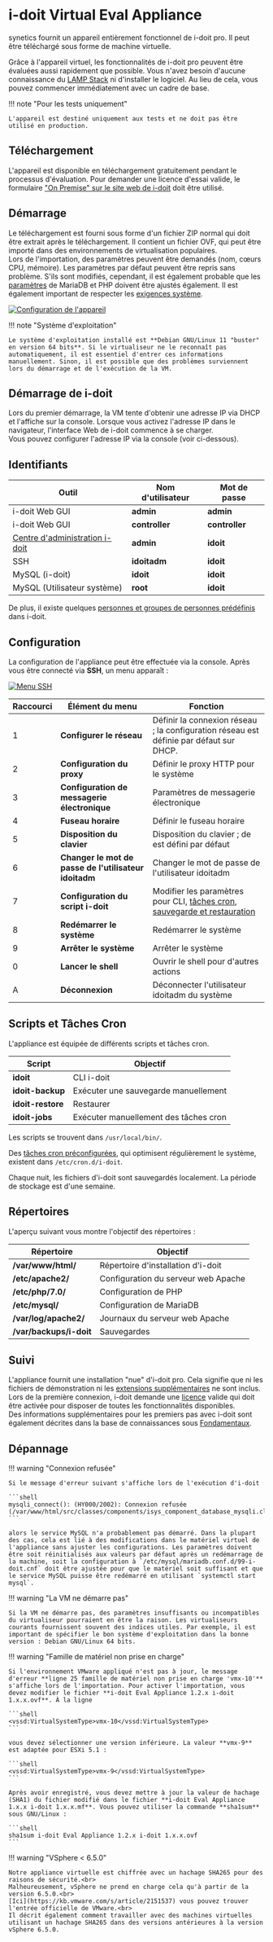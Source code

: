 # i-doit Virtual Eval Appliance 

synetics fournit un appareil entièrement fonctionnel de i-doit pro. Il peut être téléchargé sous forme de machine virtuelle.

Grâce à l'appareil virtuel, les fonctionnalités de i-doit pro peuvent être évaluées aussi rapidement que possible. Vous n'avez besoin d'aucune connaissance du [LAMP Stack](../system-requirements.md) ni d'installer le logiciel. Au lieu de cela, vous pouvez commencer immédiatement avec un cadre de base.

!!! note "Pour les tests uniquement"

    L'appareil est destiné uniquement aux tests et ne doit pas être utilisé en production.

## Téléchargement

L'appareil est disponible en téléchargement gratuitement pendant le processus d'évaluation. Pour demander une licence d'essai valide, le formulaire ["On Premise" sur le site web de i-doit](https://www.i-doit.com/en/30-days-trial/) doit être utilisé.

## Démarrage

Le téléchargement est fourni sous forme d'un fichier ZIP normal qui doit être extrait après le téléchargement. Il contient un fichier OVF, qui peut être importé dans des environnements de virtualisation populaires.<br>
Lors de l'importation, des paramètres peuvent être demandés (nom, cœurs CPU, mémoire). Les paramètres par défaut peuvent être repris sans problème. S'ils sont modifiés, cependant, il est également probable que les [paramètres](../manual-installation/system-settings.md) de MariaDB et PHP doivent être ajustés également. Il est également important de respecter les [exigences système](../system-requirements.md).

[![Configuration de l'appareil](../../assets/images/en/installation/manual-installation/virtual-appliance/1-va.png)](../../assets/images/en/installation/manual-installation/virtual-appliance/1-va.png)

!!! note "Système d'exploitation"

    Le système d'exploitation installé est **Debian GNU/Linux 11 "buster" en version 64 bits**. Si le virtualiseur ne le reconnaît pas automatiquement, il est essentiel d'entrer ces informations manuellement. Sinon, il est possible que des problèmes surviennent lors du démarrage et de l'exécution de la VM.

## Démarrage de i-doit

Lors du premier démarrage, la VM tente d'obtenir une adresse IP via DHCP et l'affiche sur la console. Lorsque vous activez l'adresse IP dans le navigateur, l'interface Web de i-doit commence à se charger.<br>
Vous pouvez configurer l'adresse IP via la console (voir ci-dessous).

## Identifiants

| Outil | Nom d'utilisateur | Mot de passe |
| --- | --- | --- |
| i-doit Web GUI | **admin** | **admin** |
| i-doit Web GUI | **controller** | **controller** |
| [Centre d'administration i-doit](../../system-administration/admin-center.md) | **admin** | **idoit** |
| SSH | **idoitadm** | **idoit** |
| MySQL (i-doit) | **idoit** | **idoit** |
| MySQL (Utilisateur système) | **root** | **idoit** |

De plus, il existe quelques [personnes et groupes de personnes prédéfinis](../../basics/initial-login.md) dans i-doit.

## Configuration

La configuration de l'appliance peut être effectuée via la console. Après vous être connecté via **SSH**, un menu apparaît :

[![Menu SSH](../../assets/images/en/installation/manual-installation/virtual-appliance/2-va.png)](../../assets/images/en/installation/manual-installation/virtual-appliance/2-va.png)

| Raccourci | Élément du menu | Fonction |
| --- | --- | --- |
| 1 | **Configurer le réseau** | Définir la connexion réseau ; la configuration réseau est définie par défaut sur DHCP. |
| 2 | **Configuration du proxy** | Définir le proxy HTTP pour le système |
| 3 | **Configuration de messagerie électronique** | Paramètres de messagerie électronique |
| 4 | **Fuseau horaire** | Définir le fuseau horaire |
| 5 | **Disposition du clavier** | Disposition du clavier ; de est défini par défaut |
| 6 | **Changer le mot de passe de l'utilisateur idoitadm** | Changer le mot de passe de l'utilisateur idoitadm |
| 7 | **Configuration du script i-doit** | Modifier les paramètres pour CLI, [tâches cron](../../maintenance-and-operation/cronjob-setup.md), [sauvegarde et restauration](../../maintenance-and-operation/backup-and-recovery/index.md) |
| 8 | **Redémarrer le système** | Redémarrer le système |
| 9 | **Arrêter le système** | Arrêter le système |
| 0 | **Lancer le shell** | Ouvrir le shell pour d'autres actions |
| A | **Déconnexion** | Déconnecter l'utilisateur idoitadm du système |

## Scripts et Tâches Cron

L'appliance est équipée de différents scripts et tâches cron.

| Script | Objectif |
| --- | --- |
| **idoit** | CLI i-doit |
| **idoit-backup** | Exécuter une sauvegarde manuellement |
| **idoit-restore** | Restaurer |
| **idoit-jobs** | Exécuter manuellement des tâches cron |

Les scripts se trouvent dans `/usr/local/bin/`.

Des [tâches cron préconfigurées](../../automation-and-integration/cli/index.md), qui optimisent régulièrement le système, existent dans `/etc/cron.d/i-doit`.

Chaque nuit, les fichiers d'i-doit sont sauvegardés localement. La période de stockage est d'une semaine.

## Répertoires 

L'aperçu suivant vous montre l'objectif des répertoires :

| Répertoire | Objectif |
| --- | --- |
| **/var/www/html/** | Répertoire d'installation d'i-doit |
| **/etc/apache2/** | Configuration du serveur web Apache |
| **/etc/php/7.0/** | Configuration de PHP |
| **/etc/mysql/** | Configuration de MariaDB |
| **/var/log/apache2/** | Journaux du serveur web Apache |
| **/var/backups/i-doit** | Sauvegardes |

## Suivi 

L'appliance fournit une installation "nue" d'i-doit pro. Cela signifie que ni les fichiers de démonstration ni les [extensions supplémentaires](../../i-doit-pro-add-ons/index.md) ne sont inclus.<br>
Lors de la première connexion, i-doit demande une [licence](../../maintenance-and-operation/activate-license.md) valide qui doit être activée pour disposer de toutes les fonctionnalités disponibles.<br>
Des informations supplémentaires pour les premiers pas avec i-doit sont également décrites dans la base de connaissances sous [Fondamentaux](../../basics/index.md).

## Dépannage 

!!! warning "Connexion refusée"

    Si le message d'erreur suivant s'affiche lors de l'exécution d'i-doit

    ```shell
    mysqli_connect(): (HY000/2002): Connexion refusée (/var/www/html/src/classes/components/isys_component_database_mysqli.class.php:16)
    ```

    alors le service MySQL n'a probablement pas démarré. Dans la plupart des cas, cela est lié à des modifications dans le matériel virtuel de l'appliance sans ajuster les configurations. Les paramètres doivent être soit réinitialisés aux valeurs par défaut après un redémarrage de la machine, soit la configuration à `/etc/mysql/mariadb.conf.d/99-i-doit.cnf` doit être ajustée pour que le matériel soit suffisant et que le service MySQL puisse être redémarré en utilisant `systemctl start mysql`.

!!! warning "La VM ne démarre pas"

    Si la VM ne démarre pas, des paramètres insuffisants ou incompatibles du virtualiseur pourraient en être la raison. Les virtualiseurs courants fournissent souvent des indices utiles. Par exemple, il est important de spécifier le bon système d'exploitation dans la bonne version : Debian GNU/Linux 64 bits.

!!! warning  "Famille de matériel non prise en charge"

    Si l'environnement VMware appliqué n'est pas à jour, le message d'erreur **ligne 25 famille de matériel non prise en charge 'vmx-10'** s'affiche lors de l'importation. Pour activer l'importation, vous devez modifier le fichier **i-doit Eval Appliance 1.2.x i-doit 1.x.x.ovf**. À la ligne

    ```shell
    <vssd:VirtualSystemType>vmx-10</vssd:VirtualSystemType>
    ```

    vous devez sélectionner une version inférieure. La valeur **vmx-9** est adaptée pour ESXi 5.1 :

    ```shell
    <vssd:VirtualSystemType>vmx-9</vssd:VirtualSystemType>
    ```

    Après avoir enregistré, vous devez mettre à jour la valeur de hachage (SHA1) du fichier modifié dans le fichier **i-doit Eval Appliance 1.x.x i-doit 1.x.x.mf**. Vous pouvez utiliser la commande **sha1sum** sous GNU/Linux :

    ```shell
    sha1sum i-doit Eval Appliance 1.2.x i-doit 1.x.x.ovf
    ```

!!! warning  "VSphere < 6.5.0"

    Notre appliance virtuelle est chiffrée avec un hachage SHA265 pour des raisons de sécurité.<br>
    Malheureusement, vSphere ne prend en charge cela qu'à partir de la version 6.5.0.<br>
    [Ici](https://kb.vmware.com/s/article/2151537) vous pouvez trouver l'entrée officielle de VMware.<br>
    Il décrit également comment travailler avec des machines virtuelles utilisant un hachage SHA265 dans des versions antérieures à la version vSphere 6.5.0.

